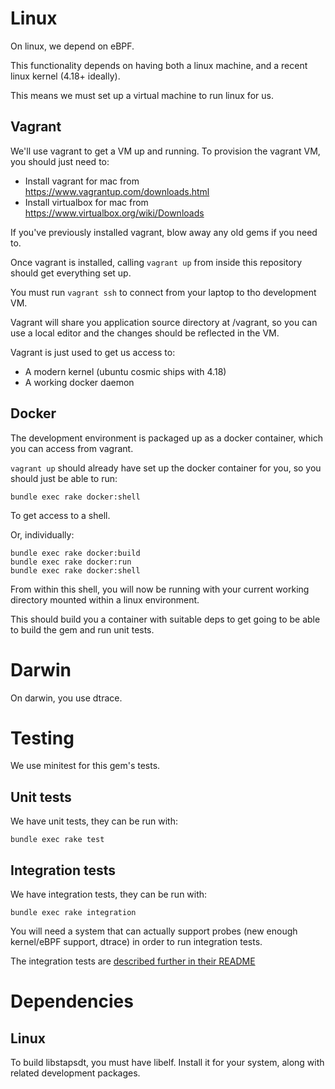 # Linux

On linux, we depend on eBPF.

This functionality depends on having both a linux machine, and a recent linux kernel (4.18+ ideally).

This means we must set up a virtual machine to run linux for us.

## Vagrant

We'll use vagrant to get a VM up and running. To provision the vagrant VM, you should just need to:

* Install vagrant for mac from https://www.vagrantup.com/downloads.html
* Install virtualbox for mac from https://www.virtualbox.org/wiki/Downloads

If you've previously installed vagrant, blow away any old gems if you need to.

Once vagrant is installed, calling `vagrant up` from inside this repository should get everything set up.

You must run `vagrant ssh` to connect from your laptop to tho development VM.

Vagrant will share you application source directory at /vagrant, so you can use a local editor and the changes should be reflected in the VM.

Vagrant is just used to get us access to:

* A modern kernel (ubuntu cosmic ships with 4.18)
* A working docker daemon

## Docker

The development environment is packaged up as a docker container, which you can access from vagrant.

`vagrant up` should already have set up the docker container for you, so you should just be able to run:

```
bundle exec rake docker:shell
```

To get access to a shell.

Or, individually:

```
bundle exec rake docker:build
bundle exec rake docker:run
bundle exec rake docker:shell
```

From within this shell, you will now be running with your current working directory mounted within a linux environment.

This should build you a container with suitable deps to get going to be able to build the gem and run unit tests.

# Darwin

On darwin, you use dtrace. 

# Testing

We use minitest for this gem's tests.

## Unit tests

We have unit tests, they can be run with:

```
bundle exec rake test
```

## Integration tests

We have integration tests, they can be run with:

```
bundle exec rake integration
```

You will need a system that can actually support probes (new enough kernel/eBPF support, dtrace) in order to run integration tests.

The integration tests are [described further in their README](./test/integration/README.md)

# Dependencies

## Linux

To build libstapsdt, you must have libelf. Install it for your system, along with related development packages.
